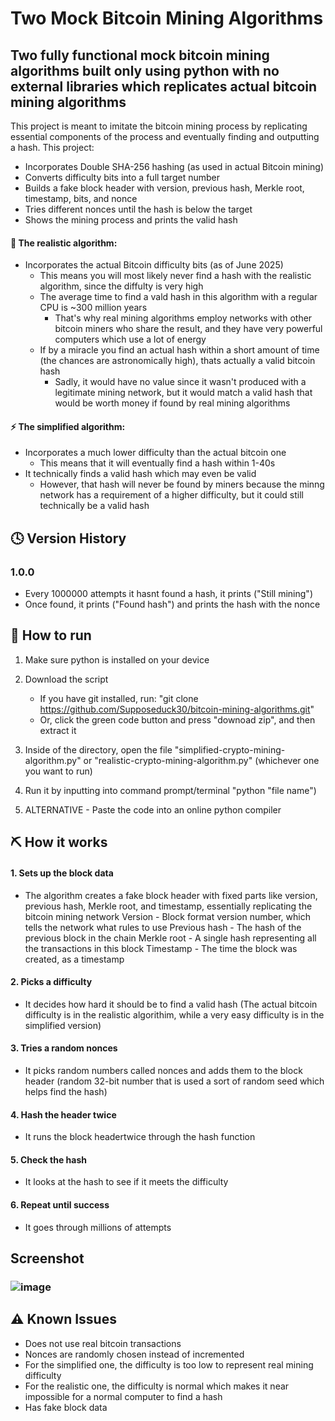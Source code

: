 # Two Mock Bitcoin Mining Algorithms
## Two fully functional mock bitcoin mining algorithms built only using python with no external libraries which replicates actual bitcoin mining algorithms  
This project is meant to imitate the bitcoin mining process by replicating essential components of the process and eventually finding and outputting a hash. This project:
- Incorporates Double SHA-256 hashing (as used in actual Bitcoin mining)
- Converts difficulty bits into a full target number
- Builds a fake block header with version, previous hash, Merkle root, timestamp, bits, and nonce
- Tries different nonces until the hash is below the target
- Shows the mining process and prints the valid hash

#### 🔐 The realistic algorithm:
- Incorporates the actual Bitcoin difficulty bits (as of June 2025)
  - This means you will most likely never find a hash with the realistic algorithm, since the diffulty is very high
  - The average time to find a vald hash in this algorithm with a regular CPU is ~300 million years
    - That's why real mining algorithms employ networks with other bitcoin miners who share the result, and they have very powerful computers which use a lot of energy
  - If by a miracle you find an actual hash within a short amount of time (the chances are astronomically high), thats actually a valid bitcoin hash
    - Sadly, it would have no value since it wasn't produced with a legitimate mining network, but it would match a valid hash that would be worth money if found by real mining algorithms
    
#### ⚡️ The simplified algorithm:
- Incorporates a much lower difficulty than the actual bitcoin one
  - This means that it will eventually find a hash within 1-40s
- It technically finds a valid hash which may even be valid 
  - However, that hash will never be found by miners because the minng network has a requirement of a higher difficulty, but it could still technically be a valid hash

## 🕓 Version History
### 1.0.0
- Every 1000000 attempts it hasnt found a hash, it prints ("Still mining")
- Once found, it prints ("Found hash") and prints the hash with the nonce

## 🚀 How to run 

1. Make sure python is installed on your device

2. Download the script
   - If you have git installed, run: "git clone https://github.com/Supposeduck30/bitcoin-mining-algorithms.git"
   - Or, click the green code button and press "downoad zip", and then extract it

3. Inside of the directory, open the file "simplified-crypto-mining-algorithm.py" or "realistic-crypto-mining-algorithm.py" (whichever one you want to run)

4. Run it by inputting into command prompt/terminal "python "file name")

5. ALTERNATIVE - Paste the code into an online python compiler

## ⛏️ How it works 
#### 1. Sets up the block data 
- The algorithm creates a fake block header with fixed parts like version, previous hash, Merkle root, and timestamp, essentially replicating the bitcoin mining network
  Version - Block format version number, which tells the network what rules to use
  Previous hash - The hash of the previous block in the chain
  Merkle root - A single hash representing all the transactions in this block
  Timestamp - The time the block was created, as a timestamp

#### 2. Picks a difficulty 
- It decides how hard it should be to find a valid hash (The actual bitcoin difficulty is in the realistic algorithim, while a very easy difficulty is in the simplified version)

#### 3. Tries a random nonces 
- It picks random numbers called nonces and adds them to the block header (random 32-bit number that is used a sort of random seed which helps find the hash)

#### 4. Hash the header twice 
- It runs the block headertwice through the hash function

#### 5. Check the hash
- It looks at the hash to see if it meets the difficulty

#### 6. Repeat until success
- It goes through millions of attempts 

## Screenshot 
### ![image](https://github.com/user-attachments/assets/db74480e-9c2f-4585-ba7e-755c3a73413a)


## ⚠️ Known Issues
- Does not use real bitcoin transactions
- Nonces are randomly chosen instead of incremented
- For the simplified one, the difficulty is too low to represent real mining difficulty
- For the realistic one, the difficulty is normal which makes it near impossible for a normal computer to find a hash
- Has fake block data
